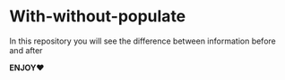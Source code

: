 # With-without-populate
 
In this repository you will see the 
difference between information before and after 

**ENJOY❤️**
